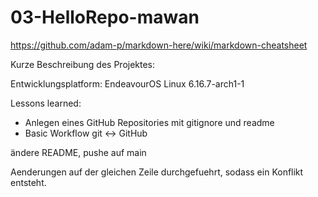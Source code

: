 # 03-HelloRepo-mawan

https://github.com/adam-p/markdown-here/wiki/markdown-cheatsheet

Kurze Beschreibung des Projektes:

Entwicklungsplatform: EndeavourOS Linux 6.16.7-arch1-1

Lessons learned:

- Anlegen eines GitHub Repositories mit gitignore und readme
- Basic Workflow git <-> GitHub

ändere README, pushe auf main


Aenderungen auf der gleichen Zeile durchgefuehrt, sodass ein Konflikt entsteht.
